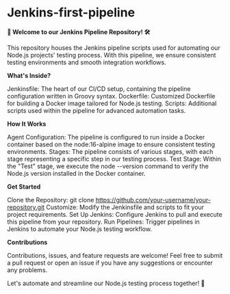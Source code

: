# Jenkins-first-pipeline

**🚀 Welcome to our Jenkins Pipeline Repository! 🛠️**

This repository houses the Jenkins pipeline scripts used for automating our Node.js projects' testing process. With this pipeline, we ensure consistent testing environments and smooth integration workflows.

**What's Inside?**

Jenkinsfile: The heart of our CI/CD setup, containing the pipeline configuration written in Groovy syntax.
Dockerfile: Customized Dockerfile for building a Docker image tailored for Node.js testing.
Scripts: Additional scripts used within the pipeline for advanced automation tasks.

**How It Works**

Agent Configuration: The pipeline is configured to run inside a Docker container based on the node:16-alpine image to ensure consistent testing environments.
Stages: The pipeline consists of various stages, with each stage representing a specific step in our testing process.
Test Stage: Within the "Test" stage, we execute the node --version command to verify the Node.js version installed in the Docker container.

**Get Started**

Clone the Repository: git clone https://github.com/your-username/your-repository.git
Customize: Modify the Jenkinsfile and scripts to fit your project requirements.
Set Up Jenkins: Configure Jenkins to pull and execute this pipeline from your repository.
Run Pipelines: Trigger pipelines in Jenkins to automate your Node.js testing workflow.

**Contributions**

Contributions, issues, and feature requests are welcome! Feel free to submit a pull request or open an issue if you have any suggestions or encounter any problems.

Let's automate and streamline our Node.js testing process together! 🎉
